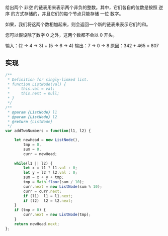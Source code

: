 给出两个 非空 的链表用来表示两个非负的整数。其中，它们各自的位数是按照 逆序 的方式存储的，并且它们的每个节点只能存储 一位 数字。

如果，我们将这两个数相加起来，则会返回一个新的链表来表示它们的和。

您可以假设除了数字 0 之外，这两个数都不会以 0 开头。

输入：(2 -> 4 -> 3) + (5 -> 6 -> 4)
输出：7 -> 0 -> 8
原因：342 + 465 = 807

## 实现
```javascript
/**
 * Definition for singly-linked list.
 * function ListNode(val) {
 *     this.val = val;
 *     this.next = null;
 * }
 */
/**
 * @param {ListNode} l1
 * @param {ListNode} l2
 * @return {ListNode}
 */
var addTwoNumbers = function(l1, l2) {

    let newHead = new ListNode(),
        tmp = 0,
        sum = 0,
        curr = newHead;
    
    while(l1 || l2) {
        let x = l1 ? l1.val : 0;
        let y = l2 ? l2.val : 0;
        sum = x + y + tmp;
        tmp = Math.floor(sum / 10);
        curr.next = new ListNode(sum % 10);
        curr = curr.next;
        if (l1)  l1 = l1.next;
        if (l2)  l2 = l2.next;
    }
    if (tmp > 0) {
        curr.next = new ListNode(tmp);
    }
    return newHead.next;
};



```